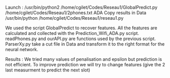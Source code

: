Launch : /usr/bin/python2 /home/cgilet/Codes/Reseau1/GlobalPredict.py /home/cgilet/Codes/Reseau1/2phones.txt ADA
Copy results in Data
/usr/bin/python /home/cgilet/Codes/Reseau1/reseau1.py

We used the script GlobalPredict to recover features. All the features are calculated and collected with the Prediction_Wifi_ADA.py script.
readPhones.py and ourAPI.py are functions used by the previous script.
ParserXy.py take a cut file in Data and transform it to the right format for the neural network.


Results : 
We tried many values of penalisation and epsilon but prediction is not efficient. To improve prediction we will try to change features (give the 2 last measurment to predict the next slot)